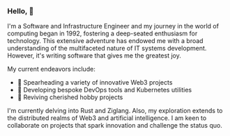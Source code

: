 ### Hello, 👋

I'm a Software and Infrastructure Engineer and my journey in the world of computing began in 1992, fostering a deep-seated enthusiasm for technology.  This extensive adventure has endowed me with a broad understanding of the multifaceted nature of IT systems development.  However, it's writing software that gives me the greatest joy.

My current endeavors include:
- 🔭 Spearheading a variety of innovative Web3 projects
- 🌱 Developing bespoke DevOps tools and Kubernetes utilities
- 👯 Reviving cherished hobby projects

I'm currently delving into Rust and Ziglang.  Also, my exploration extends to the distributed realms of Web3 and artificial intelligence.
I am keen to collaborate on projects that spark innovation and challenge the status quo. 
